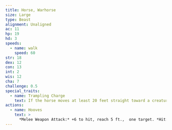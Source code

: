 ```yaml
---
title: Horse, Warhorse
size: Large
type: Beast
alignment: Unaligned
ac: 11
hp: 19
hd: 3
speeds:
  - name: walk
    speed: 60
str: 18
dex: 12
con: 13
int: 2
wis: 12
cha: 7
challenge: 0.5
special_traits:
  - name: Trampling Charge
    text: If the horse moves at least 20 feet straight toward a creature and then hits it with a hooves attack on the same turn, that target must succeed on a DC 14 Strength saving throw or be knocked prone. If the target is prone, the horse can make another attack with its hooves against it as a bonus action.
actions:
  - name: Hooves
    text: >
      *Melee Weapon Attack:* +6 to hit, reach 5 ft.,  one target. *Hit:* 11 (2d6 + 4) bludgeoning damage.
---
```

